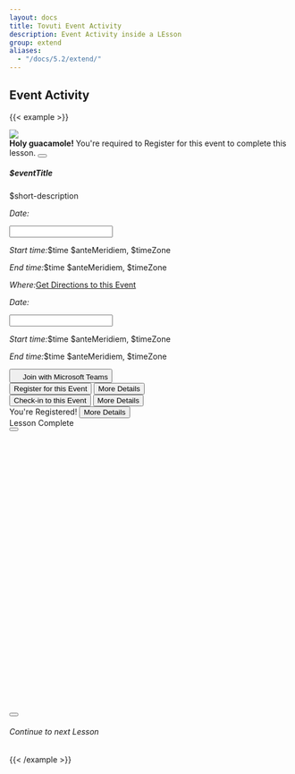 ```yaml
---
layout: docs
title: Tovuti Event Activity
description: Event Activity inside a LEsson
group: extend
aliases:
  - "/docs/5.2/extend/"
---
```




## Event Activity

<!-- markdownlint-disable -->
{{< example >}}
<div class="container text-center">
  <div class="row">
    <div class="col-12 mt-4 col-md-8">
      <div class="border rounded shadow-sm">
        <div class="card border border-0 overflow-hidden">
          <div class="row g-0">
            <div class="col-md-4 border border-0 position-relative">
              <img src="/docs/5.2/assets/img/tovuti/space2.jpg"
                class="border border-0 object-fit-cover img-fluid border-end h-100">
              <!-- <span class="position-absolute top-0 start-0 bg-light rounded mx-2 my-2 p-2" x-ref="picker" type="span">June 8th, 2022</span> -->
            </div>
            <div class="col-md-8 p-0">
              <div class="alert alert-warning alert-dismissible fade show rounded-0 text-start" role="alert">
                <strong>Holy guacamole!</strong> You're required to Register for this event to complete this lesson.
                <button type="button" class="btn-close" data-bs-dismiss="alert" aria-label="Close"></button>
              </div>
              <div class="card-body p-0">
                <div class="p-3 text-start">
                  <h5 class="card-title" contenteditable="true">$eventTitle<div class="isEditable"></div></h5>
                  <p class="position-relative" contenteditable="true">$short-description<span class="isEditable"></span></p>
                </div>
                <div class="hstack flex-wrap gap-1 p-3 w-100 border-top">
                      <div class="d-flex" x-data="{ value: ['11/09/2022'],
                              init() {
                                  let picker = flatpickr(this.$refs.picker, {
                                      dateFormat: 'm/d/Y',
                                      defaultDate: this.value,
                                      onChange: (date, dateString) => {
                                          this.value = dateString.split(' to ')  } })
                                  this.$watch('value', () => picker.setDate(this.value)) }, }">
                          <p class="ps-2 py-2 my-0"><i class="fa fa-calendar me-2"></i><em class="fw-bold fst-normal me-1">Date:</em></p>
                          <input class="border-0 ps-0 w-auto" x-ref="picker" type="text">
                      </div>
                      <p class="ps-2 py-2 my-0 text-start"><i class="fa fa-clock me-2"></i><em
                      class="fw-bold fst-normal me-1">Start time:</em>$time $anteMeridiem, $timeZone</p>
                      <p class="ps-2 py-2 my-0 text-start"><i class="fa fa-alarm-clock me-2"></i><em
                      class="fw-bold fst-normal me-1">End time:</em>$time $anteMeridiem, $timeZone</p>
                      <p class="ps-2 py-2 my-0 text-start"><i class="fa fa-map me-2"></i><em
                      class="fw-bold fst-normal me-1">Where:</em><a href="">Get Directions to this Event</a></p>
                </div>
                <div class="hstack flex-wrap gap-1 p-3 w-100 border-top">
                      <div class="d-flex" x-data="{ value: ['11/09/2022'],
                              init() {
                                  let picker = flatpickr(this.$refs.picker, {
                                      dateFormat: 'm/d/Y',
                                      defaultDate: this.value,
                                      onChange: (date, dateString) => {
                                          this.value = dateString.split(' to ')  } })
                                  this.$watch('value', () => picker.setDate(this.value)) }, }">
                          <p class="ps-2 py-2 my-0"><i class="fa fa-calendar me-2"></i><em class="fw-bold fst-normal me-1">Date:</em></p>
                          <input class="border-0 ps-0 w-auto" x-ref="picker" type="text">
                      </div>
                      <p class="ps-2 py-2 my-0 text-start"><i class="fa fa-clock me-2"></i><em
                      class="fw-bold fst-normal me-1">Start time:</em>$time $anteMeridiem, $timeZone</p>
                      <p class="ps-2 py-2 my-0 text-start"><i class="fa fa-alarm-clock me-2"></i><em
                      class="fw-bold fst-normal me-1">End time:</em>$time $anteMeridiem, $timeZone</p>
                      <button type="button" class="btn btn-link ps-2 py-2 text-decoration-none d-flex gap-2 justify-content-center align-items-center"><img src="/docs/5.2/assets/img/tovuti/logos/teams.svg" class="object-fit-cover img-fluid" style="height: 16px;">Join with Microsoft Teams</button>
                </div>
                <div
                  class="hstack bg-light flex-wrap gap-3 p-3 w-100 border-top align-items-bottom justify-content-between h-100">
                  <button type="button"
                    class="btn btn-link  text-decoration-none d-flex gap-2 justify-content-center align-items-center"><i
                      class="fa fa-right-to-bracket"></i>Register for this Event</button>
                  <button type="button"
                    class="btn btn-light text-black text-decoration-none d-flex gap-2 justify-content-center align-items-center"><i
                      class="fa fa-arrow-right"></i>More Details</button>
                </div>
                <div
                  class="hstack bg-light flex-wrap gap-3 p-3 w-100 border-top align-items-bottom justify-content-between h-100">
                  <button type="button"
                    class="btn btn-link  text-decoration-none d-flex gap-2 justify-content-center align-items-center"><i
                      class="fa-solid fa-check-to-slot"></i>Check-in to this Event</button>
                  <button type="button"
                    class="btn btn-light text-black text-decoration-none d-flex gap-2 justify-content-center align-items-center"><i
                      class="fa fa-arrow-right"></i>More Details</button>
                </div>
                <div
                  class="hstack bg-light flex-wrap gap-3 p-3 w-100 border-top align-items-bottom justify-content-between h-100 ps-4">
                  <span
                    class="text-decoration-none d-flex gap-2 ps-1 text-green justify-content-center align-items-center "><i
                      class="fa-solid fa-check"></i>You're Registered!</span>
                  <button type="button"
                    class="btn btn-light text-black text-decoration-none d-flex gap-2 justify-content-center align-items-center ps-1"><i
                      class="fa fa-arrow-right"></i>More Details</button>
                </div>
              </div>
            </div>
          </div>
        </div>
      </div>
    </div>
    <div class="col-12 col-md-4 mt-4 h-100">
      <div class="d-flex bg-light flex-column p-0 border rounded shadow-sm">
        <div class="d-flex align-items-center justify-content-center gap-2 p-3 border-bottom text-success">
          <i class="fa-solid fa-circle-check"></i><span>Lesson Complete</span>
        </div>
        <div class="d-flex flex-column flex-lg-row align-items-center justify-content-center p-3 gap-3">
          <button type="button" class="btn btn-success w-100 w-md-auto"><i
              class="fa-solid fa-circle-check"></i></button>
          <div class="next-lesson-cover object-fit-cover"
            style="background-image: url(/docs/5.2/assets/img/tovuti/pricing-modifiers/img/illustration.jpg); min-width:140px; min-height:140px; max-width: 100%; max-height: 100%; width: 100%; height:auto; aspect-ratio: 1 / 1; background-position: 50% 50%;">
          </div>
          <button type="button" class="btn btn-dark w-100 w-md-auto"><i class="fa-solid fa-unlock"></i></button>
        </div>
        <div class="d-flex align-items-center justify-content-center p-3 border-top gap-2">
          <a class="d-flex align-items-center justify-content-center gap-2 text-decoration-none"><i
              class="fa-solid fa-forward"></i>
            <h6 class="my-0 fw-normal">Continue to next Lesson</h6>
          </a>
        </div>
      </div>
    </div>
  </div>
</div>
{{< /example >}}


<!-- markdownlint-restore -->

